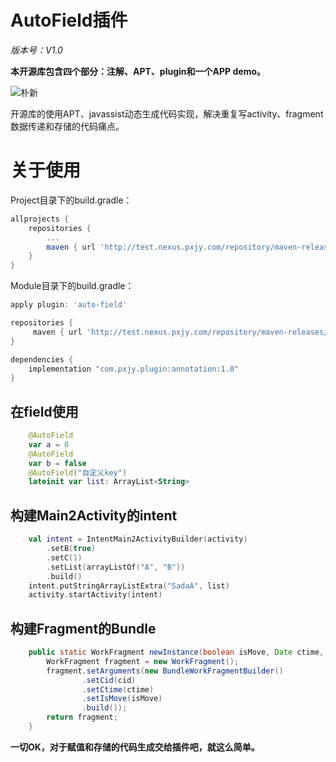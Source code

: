 # AutoField插件

*版本号：V1.0*

**本开源库包含四个部分：注解、APT、plugin和一个APP demo。**


![朴新](http://pxjy.com/images/logo.png "朴新")

开源库的使用APT、javassist动态生成代码实现，解决重复写activity、fragment数据传递和存储的代码痛点。

# 关于使用
Project目录下的build.gradle：
~~~gradle
allprojects {
    repositories {
        ...
        maven { url 'http://test.nexus.pxjy.com/repository/maven-releases/' }
    }
}
~~~
Module目录下的build.gradle：
~~~gradle
apply plugin: 'auto-field'

repositories {
     maven { url 'http://test.nexus.pxjy.com/repository/maven-releases/' }
}

dependencies {
    implementation "com.pxjy.plugin:annotation:1.0"
}
~~~


## 在field使用

~~~kotlin
    @AutoField
    var a = 0
    @AutoField
    var b = false
    @AutoField("自定义key")
    lateinit var list: ArrayList<String>
~~~~


## 构建Main2Activity的intent

~~~kotlin
    val intent = IntentMain2ActivityBuilder(activity)
        .setB(true)
        .setC(1)
        .setList(arrayListOf("A", "B"))
        .build()
    intent.putStringArrayListExtra("SadaA", list)
    activity.startActivity(intent)
~~~~


## 构建Fragment的Bundle

~~~java
    public static WorkFragment newInstance(boolean isMove, Date ctime, String cid) {
        WorkFragment fragment = new WorkFragment();
        fragment.setArguments(new BundleWorkFragmentBuilder()
                .setCid(cid)
                .setCtime(ctime)
                .setIsMove(isMove)
                .build());
        return fragment;
    }
~~~~

**一切OK，对于赋值和存储的代码生成交给插件吧，就这么简单。**
